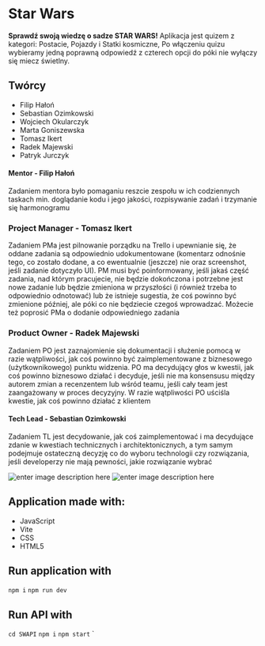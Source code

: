 # Star Wars

**Sprawdź swoją wiedzę o sadze STAR WARS!**
Aplikacja jest quizem z kategori: Postacie, Pojazdy i Statki kosmiczne, Po włączeniu quizu wybieramy jedną poprawną odpowiedź z czterech opcji do póki nie wyłączy się miecz świetlny.

## Twórcy

- Filip Hałoń
- Sebastian Ozimkowski
- Wojciech Okularczyk
- Marta Goniszewska
- Tomasz Ikert
- Radek Majewski
- Patryk Jurczyk

#### Mentor - Filip Hałoń

Zadaniem mentora było pomaganiu reszcie zespołu w ich codziennych taskach min. doglądanie kodu i jego jakości, rozpisywanie zadań i trzymanie się harmonogramu

### Project Manager - Tomasz Ikert

Zadaniem PMa jest pilnowanie porządku na Trello i upewnianie się, że oddane zadania są odpowiednio udokumentowane (komentarz odnośnie tego, co zostało dodane, a co ewentualnie (jeszcze) nie oraz screenshot, jeśli zadanie dotyczyło UI). PM musi być poinformowany, jeśli jakaś część zadania, nad którym pracujecie, nie będzie dokończona i potrzebne jest nowe zadanie lub będzie zmieniona w przyszłości (i również trzeba to odpowiednio odnotować) lub że istnieje sugestia, że coś powinno być zmienione później, ale póki co nie będziecie czegoś wprowadzać. Możecie też poprosić PMa o dodanie odpowiedniego zadania

### Product Owner - Radek Majewski

Zadaniem PO jest zaznajomienie się dokumentacji i służenie pomocą w razie wątpliwości, jak coś powinno być zaimplementowane z biznesowego (użytkownikowego) punktu widzenia. PO ma decydujący głos w kwestii, jak coś powinno biznesowo działać i decyduje, jeśli nie ma konsensusu między autorem zmian a recenzentem lub wśród teamu, jeśli cały team jest zaangażowany w proces decyzyjny. W razie wątpliwości PO uściśla kwestie, jak coś powinno działać z klientem

#### Tech Lead - Sebastian Ozimkowski

Zadaniem TL jest decydowanie, jak coś zaimplementować i ma decydujące zdanie w kwestiach technicznych i architektonicznych, a tym samym podejmuje ostateczną decyzję co do wyboru technologii czy rozwiązania, jeśli developerzy nie mają pewności, jakie rozwiązanie wybrać

![enter image description here](https://ik.imagekit.io/24obscpjerjz/Screenshot_2022-01-05_at_18-42-53_Star_Wars_Quiz_tzNEBf8Mr.png?updatedAt=1641404591000)
![enter image description here](https://lh3.googleusercontent.com/n_uskeTMmORH524Yv9TSSH740OBSNSb0tbAa21E6mBf2jwzRcMQwBqJvTXhzNV0sIc2TPNLFGwQ0mbYNA-r2CYeWYhfEHlRQ2s7RAm5ykfcuwRfOk6lDCni1vCR4oi2Q-8uFRqcBx3lC62PAzqh3qNp0wly7d6jZAYIEq0F5RI8jU_5CaIP-t6tZuA28AbRD7sXMUKizgC4aQr1tzl-A6VAc498U9zhZV9Inhda4w1Zg1b95N8jnncyqYUnU9yUsrmIMjJon0a0e_F5-dod4H4o1Lgro44bK0_AAJue3oOwBInp_kPKJGMmpenLRx_-4Gc8BSmF7xEZVkoD6YyL8knakRr7Wu1erA8lST0z9OBW9vF9A_eg-Ro_vhXUQ9p82YHFv_ayVEcjZ50I4VL1y9F5e-hoxLep6yMNseffrVukfIIwRwe2BHYscSXskdW_REJJ8_dct19NGKDzt0iXZEx-tmgRLnOVKKPlfyAizurLt4lXQYnESLRDR4OVb87VSc0T2hECtwcFgzUrOh7j-XY1WyYtafw-11Dcnsd8ZbzZeAHNA2uV6nWYtzaWGX8JctUUG5Wmgv5LSu0d3RJI-FvXVl2jn3h5tGVci2q6c83gsZ3FHjh33xiVqaFgUxAFTn1PYOjmIGcO_vPbYDX3d4EiVRpKLWKG8pGEFDTSZgczAEODcniKTUQcyVLdEyNWgYqFJcIN4vBwYfpUBJDPWhAHbGUtSIAJMh86J60NUYuGABCFSnwzvtaEUKfG-j2LI8hDyBlJD5eUuB1PJ=w1194-h796-no?authuser=0)

## Application made with:

- JavaScript
- Vite
- CSS
- HTML5

## Run application with

`npm i`
`npm run dev`

## Run API with

`cd SWAPI`
`npm i`
`npm start`
`
